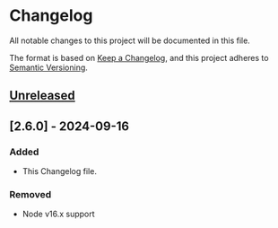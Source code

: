 # Changelog


All notable changes to this project will be documented in this file.

The format is based on [Keep a Changelog](https://keepachangelog.com/en/1.1.0/),
and this project adheres to [Semantic Versioning](https://semver.org/spec/v2.0.0.html).

## [Unreleased]

## [2.6.0] - 2024-09-16

### Added

- This Changelog file.

### Removed

- Node v16.x support

[unreleased]: https://github.com/ihrigb/node-doorbird/compare/v2.6.9...HEAD
